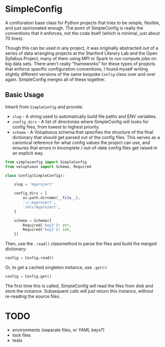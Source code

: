 
# SimpleConfig

A confiuration base class for Python projects that tries to be simple, flexible, and just opinionated enough. The point of SimpleConfig is really the conventions that it enforces, not the code itself (which is minimal, just about 70 lines).

Though this can be used in any project, it was originally abstracted out of a series of data wrangling projects at the Stanford Literary Lab and the Open Syllabus Project, many of them using MPI or Spark to run compute jobs on big data sets. There aren't really "frameworks" for these types of projects that enforce specific configuration conventions, I found myself writing slightly different versions of the same bespoke `Config` class over and over again. SimpleConfig merges all of these together.

## Basic Usage

Inherit from `SimpleConfig` and provide:

- `slug` - A string used to automatically build file paths and ENV variables.
- `config_dirs` - A list of directories where SimpleConfig will looks for config files, from lowest to highest priority.
- `schema` - A Voluptuous schema that specifies the structure of the final dictionary that should get parsed out of the config files. This serves as a canonical reference for what config values the project can use, and ensures that errors in incomplete / out-of-date config files get raised in an explicit way.

```python
from simpleconfig import SimpleConfig
from voluptuous import Schema, Required

class Config(SimpleConfig):

    slug = 'myproject'

    config_dirs = [
        os.path.dirname(__file__),
        '~/.myproject',
        '/etc/myproject',
    ]

    schema = Schema({
        Required('key1'): str,
        Required('key2'): int,
    })
```

Then, use the `.read()` classmethod to parse the files and build the merged dictionary:

```python
config = Config.read()
```

Or, to get a cached singleton instance, use `.get()`:

```python
config = Config.get()
```

The first time this is called, SimpleConfig will read the files from disk and store the instance. Subsequent calls will just return this instance, without re-reading the source files.

# TODO
- environments (separate files, or YAML keys?)
- lock files
- tests
